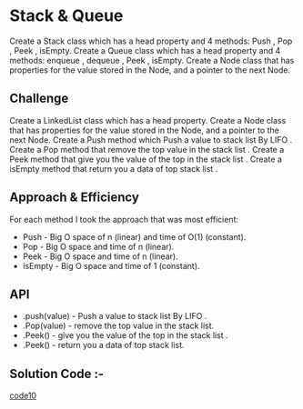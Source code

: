 # Stack & Queue 
Create a Stack class which has a head property and 4 methods: Push , Pop , Peek , isEmpty.
Create a Queue class which has a head property and 4 methods: enqueue , dequeue , Peek , isEmpty.
Create a Node class that has properties for the value stored in the Node, and a pointer to the next Node.

## Challenge
Create a LinkedList class which has a head property.
Create a Node class that has properties for the value stored in the Node, and a pointer to the next Node.
Create a Push method which Push a value to stack list By LIFO .
Create a Pop method that remove the top value in the stack list .
Create a Peek method that give you the value of the top in the stack list .
Create a isEmpty method that return you a data of top stack list .

## Approach & Efficiency
For each method I took the approach that was most efficient:
- Push - Big O space of n (linear) and time of O(1) (constant).
- Pop - Big O space and time of n (linear).
- Peek - Big O space and time of n (linear).
- isEmpty - Big O space and time of 1 (constant).

## API
* .push(value) - Push a value to stack list By LIFO .
* .Pop(value) - remove the top value in the stack list.
* .Peek() - give you the value of the top in the stack list .
* .Peek() - return you a data of top stack list.

## Solution Code :- 
[code10](https://github.com/khairshkokany/data-structures-and-algorithm/tree/main/code05/lib/src)
